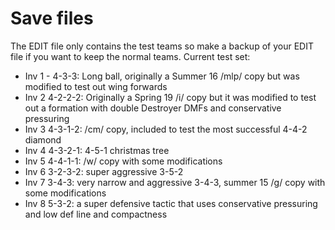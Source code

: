 # Save files

The EDIT file only contains the test teams so make a backup of your EDIT file if you want to keep the normal teams.
Current test set: 
- Inv 1 - 4-3-3: Long ball, originally a Summer 16 /mlp/ copy but was modified to test out wing forwards
- Inv 2 4-2-2-2: Originally a Spring 19 /i/ copy but it was modified to test out a formation with double Destroyer DMFs and conservative pressuring
- Inv 3 4-3-1-2: /cm/ copy, included to test the most successful 4-4-2 diamond
- Inv 4 4-3-2-1: 4-5-1 christmas tree
- Inv 5 4-4-1-1: /w/ copy with some modifications
- Inv 6 3-2-3-2: super aggressive 3-5-2
- Inv 7 3-4-3: very narrow and aggressive 3-4-3, summer 15 /g/ copy with some modifications
- Inv 8 5-3-2: a super defensive tactic that uses conservative pressuring and low def line and compactness
